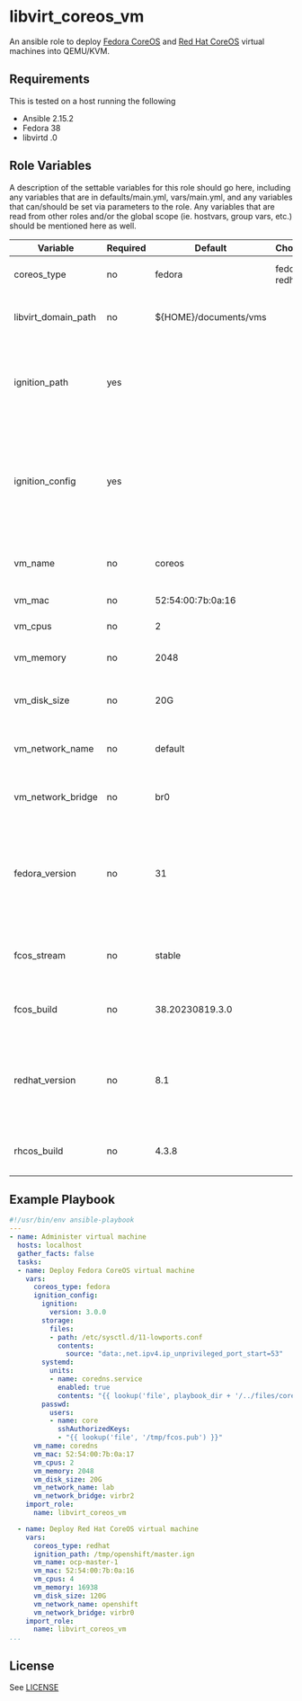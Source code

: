 # libvirt_coreos_vm

An ansible role to deploy [Fedora CoreOS](https://getfedora.org/en/coreos/) and [Red Hat CoreOS](https://docs.openshift.com/container-platform/latest/architecture/architecture-rhcos.html) virtual machines into QEMU/KVM.

## Requirements

This is tested on a host running the following
* Ansible 2.15.2
* Fedora 38
* libvirtd .0

## Role Variables

A description of the settable variables for this role should go here, including any variables that are in defaults/main.yml, vars/main.yml, and any variables that can/should be set via parameters to the role. Any variables that are read from other roles and/or the global scope (ie. hostvars, group vars, etc.) should be mentioned here as well.

| Variable | Required | Default | Choices | Comments |
|-------------------------|----------|---------|---------------------------|------------------------------------------|
| coreos_type | no | fedora | fedora, redhat | Type of CoreOS host to deploy |
| libvirt_domain_path | no | ${HOME}/documents/vms | | Directory path to deploy virtual machine |
| ignition_path | yes | | | Path to ignition 3.0.0 file. One of ignition_config or ignition_path is required. |
| ignition_config | yes | | | YAML definition of the ignition 3.0.0 configuration. One of ignition_config or ignition_path is required. |
| vm_name | no | coreos | | Alphanumeric virtual machine name |
| vm_mac | no | 52:54:00:7b:0a:16 | | QEMU/KVM MAC address |
| vm_cpus | no | 2 | | Number of CPU cores |
| vm_memory | no | 2048 | | Amount of memory in MiB |
| vm_disk_size | no | 20G | | Root disk size in GB. Must end in a single 'G' |
| vm_network_name | no | default | | QEMU/KVM network to deploy domain into |
| vm_network_bridge | no | br0 | | Host bridge to put virtual machine interface on |
| fedora_version | no | 31 | | When deploying Fedora CoreOS. Major Fedora version to use for QEMU/KVM libosprofile |
| fcos_stream | no | stable | | Stream to download Fedora CoreOS build from. |
| fcos_build | no | 38.20230819.3.0 | | Fedora CoreOS build number to download |
| redhat_version | no | 8.1 | | When deploying Red Hat CoreOS. Major Red Hat version to use for QEMU/KVM libosprofile |
| rhcos_build | no | 4.3.8 | | Red Hat CoreOS build number to download |

## Example Playbook

```yaml
#!/usr/bin/env ansible-playbook
---
- name: Administer virtual machine
  hosts: localhost
  gather_facts: false
  tasks:
  - name: Deploy Fedora CoreOS virtual machine
    vars:
      coreos_type: fedora
      ignition_config:
        ignition:
          version: 3.0.0
        storage:
          files:
          - path: /etc/sysctl.d/11-lowports.conf
            contents:
              source: "data:,net.ipv4.ip_unprivileged_port_start=53"
        systemd:
          units:
          - name: coredns.service
            enabled: true
            contents: "{{ lookup('file', playbook_dir + '/../files/coredns.service') | replace('\n', '\\n') }}"
        passwd:
          users:
          - name: core
            sshAuthorizedKeys:
            - "{{ lookup('file', '/tmp/fcos.pub') }}"
      vm_name: coredns
      vm_mac: 52:54:00:7b:0a:17
      vm_cpus: 2
      vm_memory: 2048
      vm_disk_size: 20G
      vm_network_name: lab
      vm_network_bridge: virbr2
    import_role: 
      name: libvirt_coreos_vm

  - name: Deploy Red Hat CoreOS virtual machine
    vars:
      coreos_type: redhat
      ignition_path: /tmp/openshift/master.ign
      vm_name: ocp-master-1
      vm_mac: 52:54:00:7b:0a:16
      vm_cpus: 4
      vm_memory: 16938
      vm_disk_size: 120G
      vm_network_name: openshift
      vm_network_bridge: virbr0
    import_role: 
      name: libvirt_coreos_vm
...
```

## License

See [LICENSE](LICENSE)
